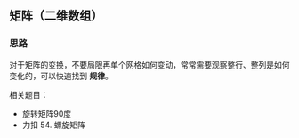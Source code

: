 ## 矩阵（二维数组）

### 思路

对于矩阵的变换，不要局限再单个网格如何变动，常常需要观察整行、整列是如何变化的，可以快速找到 **规律**。

相关题目：

* 旋转矩阵90度
* 力扣 54. 螺旋矩阵

